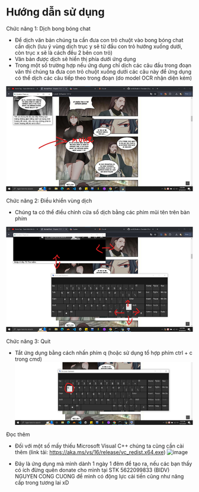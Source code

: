 # Hướng dẫn sử dụng

Chức năng 1: Dịch bong bóng chat
-	Để dịch văn bản chúng ta cần đưa con trỏ chuột vào bong bóng chat cần dịch (lưu ý vùng dịch trục y sẽ từ đầu con trỏ hướng xuống dưới, còn trục x sẽ là cách đều 2 bên con trỏ)
-	Văn bản được dịch sẽ hiển thị phía dưới ứng dụng
-   Trong một số trường hợp nếu ứng dụng chỉ dịch các câu đầu trong đoạn văn thì chúng ta đưa con trỏ chuột xuống dưới các câu này để ứng dụng có thể dịch các câu tiếp theo trong đoạn (do model OCR nhận diện kém)
  
![alt text](feature-1.png)

Chức năng 2: Điều khiển vùng dịch 
-	Chúng ta có thể điều chỉnh cửa sổ dịch bằng các phím mũi tên trên bàn phím
 
 ![alt text](feature-2.png)

Chức năng 3: Quit 
-	Tắt ứng dụng bằng cách nhấn phím q (hoặc sử dụng tổ hợp phím ctrl + c trong cmd)
 ![alt text](feature-3.png)	 

Đọc thêm
- Đối với một số mấy thiếu Microsoft Visual C++ chúng ta cũng cần cài thêm (link tải: https://aka.ms/vs/16/release/vc_redist.x64.exe)
 ![image](https://github.com/ncc02/Realtime-Translate/assets/53702773/093df275-8225-4dab-9110-fcec6fc3f9cc)

-	Đây là ứng dụng mà mình dành 1 ngày 1 đêm để tạo ra, nếu các bạn thấy có ích đừng quên donate cho mình tại STK 5622099833 (BIDV) NGUYEN CONG CUONG để mình có động lực cải tiến cũng như nâng cấp trong tương lai xD





 
